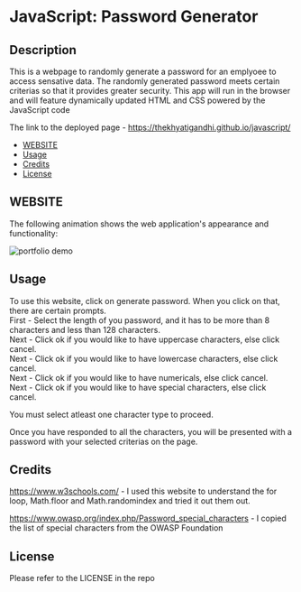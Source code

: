 # JavaScript: Password Generator

## Description

This is a webpage to randomly generate a password for an emplyoee to access sensative data. The randomly generated password meets certain criterias so that it provides greater security. This app will run in the browser and will feature dynamically updated HTML and CSS powered by the JavaScript code

The link to the deployed page - https://thekhyatigandhi.github.io/javascript/

- [WEBSITE](#WEBSITE)
- [Usage](#usage)
- [Credits](#credits)
- [License](#license)

## WEBSITE

The following animation shows the web application's appearance and functionality:

![portfolio demo](./Assets/Web-version.gif)

## Usage

To use this website, click on generate password. When you click on that, there are certain prompts.<br />
First - Select the length of you password, and it has to be more than 8 characters and less than 128 characters.<br />
Next - Click ok if you would like to have uppercase characters, else click cancel.<br />
Next - Click ok if you would like to have lowercase characters, else click cancel.<br />
Next - Click ok if you would like to have numericals, else click cancel.<br />
Next - Click ok if you would like to have special characters, else click cancel.<br />

You must select atleast one character type to proceed.

Once you have responded to all the characters, you will be presented with a password with your selected criterias on the page.

## Credits

https://www.w3schools.com/ - I used this website to understand the for loop, Math.floor and Math.randomindex and tried it out them out.

https://www.owasp.org/index.php/Password_special_characters - I copied the list of special characters from the OWASP Foundation

## License

Please refer to the LICENSE in the repo
